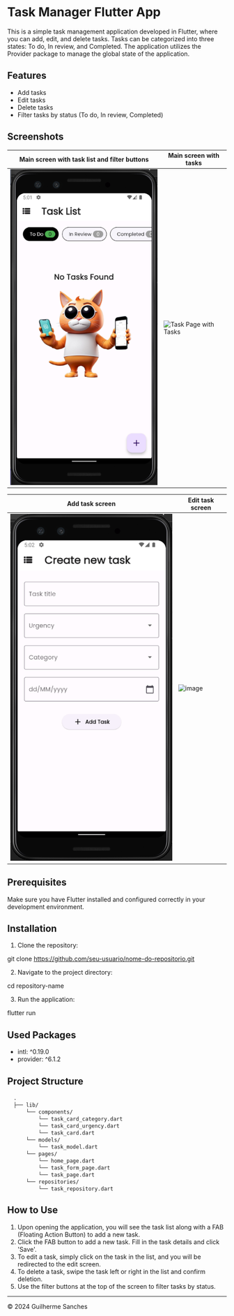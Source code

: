 # Task Manager Flutter App

This is a simple task management application developed in Flutter, where you can add, edit, and delete tasks. Tasks can be categorized into three states: To do, In review, and Completed. The application utilizes the Provider package to manage the global state of the application.

## Features

- Add tasks
- Edit tasks
- Delete tasks
- Filter tasks by status (To do, In review, Completed)

## Screenshots

| Main screen with task list and filter buttons | Main screen with tasks |
|-----------------------------------------------|------------------------|
| ![Task Page](image.png) | ![Task Page with Tasks](https://github.com/GuiTDS/task-manager-app/assets/92134700/dab56591-fa81-4f09-85d1-627c9bdb1387) |

| Add task screen | Edit task screen |
|----------------------|----------------------|
| ![Task form](image-1.png) | ![image](https://github.com/GuiTDS/task-manager-app/assets/92134700/48a0cf38-5cba-4eb7-8972-9a6f482ec062) |


## Prerequisites

Make sure you have Flutter installed and configured correctly in your development environment.

## Installation

1. Clone the repository:

git clone https://github.com/seu-usuario/nome-do-repositorio.git

2. Navigate to the project directory:

cd repository-name

3. Run the application:

flutter run

## Used Packages

- intl: ^0.19.0
- provider: ^6.1.2

## Project Structure

```shell
  .
  ├── lib/
      └── components/
          └── task_card_category.dart
          └── task_card_urgency.dart
          └── task_card.dart
      └── models/
          └── task_model.dart   
      └── pages/
          └── home_page.dart
          └── task_form_page.dart
          └── task_page.dart
      └── repositories/
          └── task_repository.dart
```

## How to Use

1. Upon opening the application, you will see the task list along with a FAB (Floating Action Button) to add a new task.
2. Click the FAB button to add a new task. Fill in the task details and click 'Save'.
3. To edit a task, simply click on the task in the list, and you will be redirected to the edit screen.
4. To delete a task, swipe the task left or right in the list and confirm deletion.
5. Use the filter buttons at the top of the screen to filter tasks by status.

--- 

© 2024 Guilherme Sanches





